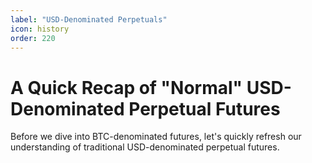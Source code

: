 ```yaml
---
label: "USD-Denominated Perpetuals"
icon: history
order: 220
---
```


# A Quick Recap of "Normal" USD-Denominated Perpetual Futures

Before we dive into BTC-denominated futures, let's quickly refresh our understanding of traditional USD-denominated perpetual futures.
